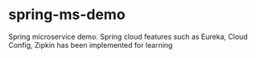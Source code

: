 # spring-ms-demo
Spring microservice demo. Spring cloud features such as Eureka, Cloud Config, Zipkin has been implemented for learning
